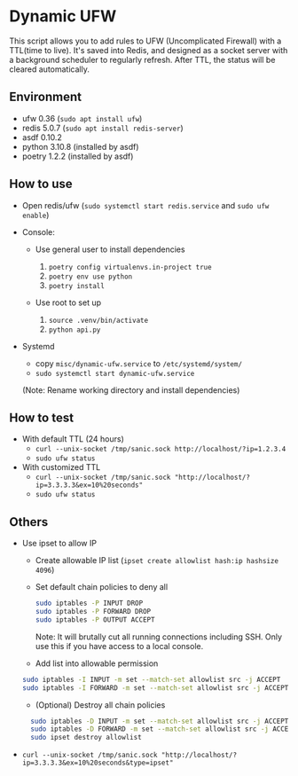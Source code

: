 # Dynamic UFW

This script allows you to add rules to UFW (Uncomplicated Firewall) with a TTL(time to live). It's saved into Redis, and designed as a socket server with a background scheduler to regularly refresh. After TTL, the status will be cleared automatically.

## Environment

* ufw 0.36 (`sudo apt install ufw`)
* redis 5.0.7 (`sudo apt install redis-server`)
* asdf 0.10.2
* python 3.10.8 (installed by asdf)
* poetry 1.2.2 (installed by asdf)

## How to use

* Open redis/ufw (`sudo systemctl start redis.service` and `sudo ufw enable`)
* Console:
  * Use general user to install dependencies
    1. `poetry config virtualenvs.in-project true`
    2. `poetry env use python`
    3. `poetry install`

  * Use root to set up
    1. `source .venv/bin/activate`
    2. `python api.py`

* Systemd
  * copy `misc/dynamic-ufw.service` to `/etc/systemd/system/`
  * `sudo systemctl start dynamic-ufw.service`

  (Note: Rename working directory and install dependencies)

## How to test

* With default TTL (24 hours)
  * `curl --unix-socket /tmp/sanic.sock http://localhost/?ip=1.2.3.4`
  * `sudo ufw status`
* With customized TTL
  * `curl --unix-socket /tmp/sanic.sock "http://localhost/?ip=3.3.3.3&ex=10%20seconds"`
  * `sudo ufw status`

## Others

* Use ipset to allow IP
  * Create allowable IP list (`ipset create allowlist hash:ip hashsize 4096`)
  * Set default chain policies to deny all

    ```bash
    sudo iptables -P INPUT DROP
    sudo iptables -P FORWARD DROP
    sudo iptables -P OUTPUT ACCEPT
    ```

    Note: It will brutally cut all running connections including SSH. Only use this if you have access to a local console.

  * Add list into allowable permission

  ```bash
  sudo iptables -I INPUT -m set --match-set allowlist src -j ACCEPT
  sudo iptables -I FORWARD -m set --match-set allowlist src -j ACCEPT
  ```

  * (Optional) Destroy all chain policies

  ```bash
    sudo iptables -D INPUT -m set --match-set allowlist src -j ACCEPT
    sudo iptables -D FORWARD -m set --match-set allowlist src -j ACCEPT
    sudo ipset destroy allowlist
  ```

* `curl --unix-socket /tmp/sanic.sock "http://localhost/?ip=3.3.3.3&ex=10%20seconds&type=ipset"`

